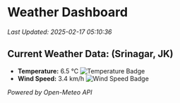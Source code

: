 
# Weather Dashboard

_Last Updated: 2025-02-17 05:10:36_

## Current Weather Data: (Srinagar, JK)
- **Temperature:** 6.5 °C ![Temperature Badge](https://img.shields.io/badge/Temperature-Low%20Temp-blue)
- **Wind Speed:** 3.4 km/h ![Wind Speed Badge](https://img.shields.io/badge/Wind%20Speed-Light%20Wind-blue)

*Powered by Open-Meteo API*
